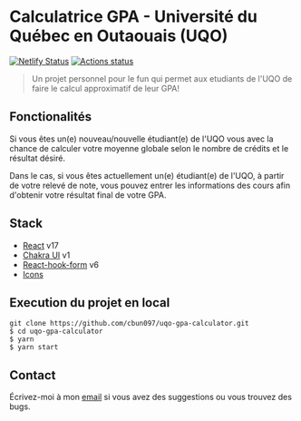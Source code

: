 # Calculatrice GPA - Université du Québec en Outaouais (UQO)

[![Netlify Status](https://api.netlify.com/api/v1/badges/6892fe3e-4bdf-40e4-ae6b-11d704719aa1/deploy-status)](https://app.netlify.com/sites/cbun097-uqo-gpa-cal/deploys) [![Actions status](https://github.com/cbun097/uqo-gpa-calculator/workflows/Build%20frontend/badge.svg)](https://github.com/cbun097/uqo-gpa-calculator/actions)

> Un projet personnel pour le fun qui permet aux etudiants de l'UQO de faire le calcul approximatif de leur GPA!

## Fonctionalités

Si vous êtes un(e) nouveau/nouvelle étudiant(e) de l'UQO vous avec la chance de calculer votre moyenne globale selon le nombre de crédits et le résultat désiré.

Dans le cas, si vous êtes actuellement un(e) étudiant(e) de l'UQO, à partir de votre relevé de note, vous pouvez entrer les informations des cours afin d'obtenir votre résultat final de votre GPA.

## Stack

- [React](https://reactjs.org/) v17
- [Chakra UI](https://chakra-ui.com/) v1
- [React-hook-form](https://react-hook-form.com/) v6
- [Icons](https://fontawesome.com/)

## Execution du projet en local

```text
git clone https://github.com/cbun097/uqo-gpa-calculator.git
$ cd uqo-gpa-calculator
$ yarn
$ yarn start
```

>

## Contact

Écrivez-moi à mon [email](mailto:cbun.dev@gmail.com) si vous avez des suggestions ou vous trouvez des bugs.
